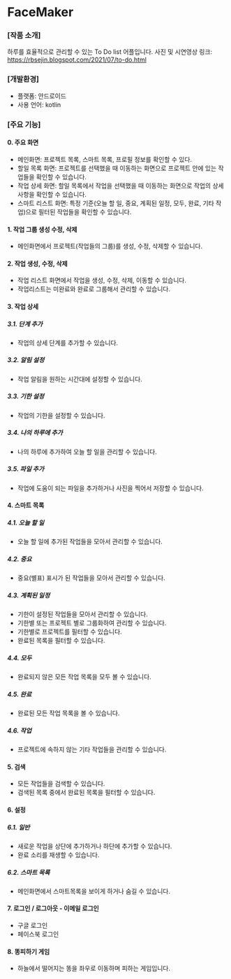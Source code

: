 # FaceMaker
### [작품 소개]
하루를 효율적으로 관리할 수 있는 To Do list 어플입니다.
사진 및 시연영상 링크: https://rbsejin.blogspot.com/2021/07/to-do.html

### [개발환경]
- 플랫폼: 안드로이드
- 사용 언어: kotlin

### [주요 기능]

#### 0. 주요 화면
- 메인화면: 프로젝트 목록, 스마트 목록, 프로필 정보를 확인할 수 있다.
- 할일 목록 화면: 프로젝트를 선택했을 때 이동하는 화면으로 프로젝트 안에 있는 작업들을 확인할 수 있습니다.
- 작업 상세 화면: 할일 목록에서 작업을 선택했을 때 이동하는 화면으로 작업의 상세사항을 확인할 수 있습니다.
- 스마트 리스트 화면: 특정 기준(오늘 할 일, 중요, 계획된 일정, 모두, 완료, 기타 작업)으로 필터된 작업들을 확인할 수 있습니다.

#### 1. 작업 그룹 생성 수정, 삭제
- 메인화면에서 프로젝트(작업들의 그룹)를 생성, 수정, 삭제할 수 있습니다.

#### 2. 작업 생성, 수정, 삭제
- 작업 리스트 화면에서 작업을 생성, 수정, 삭제, 이동할 수 있습니다.
- 작업리스트는 미완료와 완료로 그룹해서 관리할 수 있습니다.

#### 3. 작업 상세
 ##### 3.1. 단계 추가
   - 작업의 상세 단계를 추가할 수 있습니다.
 ##### 3.2. 알림 설정
   - 작업 알림을 원하는 시간대에 설정할 수 있습니다.
 ##### 3.3. 기한 설정
   - 작업의 기한을 설정할 수 있습니다. 
 ##### 3.4. 나의 하루에 추가
   - 나의 하루에 추가하여 오늘 할 일을 관리할 수 있습니다.
 ##### 3.5. 파일 추가
   - 작업에 도움이 되는 파일을 추가하거나 사진을 찍어서 저장할 수 있습니다.
   
#### 4. 스마트 목록
##### 4.1. 오늘 할 일
   - 오늘 할 일에 추가된 작업들을 모아서 관리할 수 있습니다.
 ##### 4.2. 중요
   - 중요(별표) 표시가 된 작업들을 모아서 관리할 수 있습니다.
 ##### 4.3. 계획된 일정
   - 기한이 설정된 작업들을 모아서 관리할 수 있습니다.
   - 기한별 또는 프로젝트 별로 그룹화하여 관리할 수 있습니다.
   - 기한별로 프로젝트를 필터할 수 있습니다.
   - 완료된 목록을 필터할 수 있습니다.
 ##### 4.4. 모두
   - 완료되지 않은 모든 작업 목록을 모두 볼 수 있습니다.
 ##### 4.5. 완료
   - 완료된 모든 작업 목록을 볼 수 있습니다.
 ##### 4.6. 작업
   - 프로젝트에 속하지 않는 기타 작업들을 관리할 수 있습니다.
#### 5. 검색
- 모든 작업들을 검색할 수 있습니다.
- 검색된 목록 중에서 완료된 목록을 필터할 수 있습니다.
#### 6. 설정
 ##### 6.1. 일반 
   - 새로운 작업을 상단에 추가하거나 하단에 추가할 수 있습니다.
   - 완료 소리를 재생할 수 있습니다.
 ##### 6.2. 스마트 목록
  - 메인화면에서 스마트목록을 보이게 하거나 숨길 수 있습니다.
#### 7. 로그인 / 로그아웃 - 이메일 로그인
 - 구글 로그인
 - 페이스북 로그인
#### 8. 똥피하기 게임 
- 하늘에서 떨어지는 똥을 좌우로 이동하며 피하는 게임입니다.


